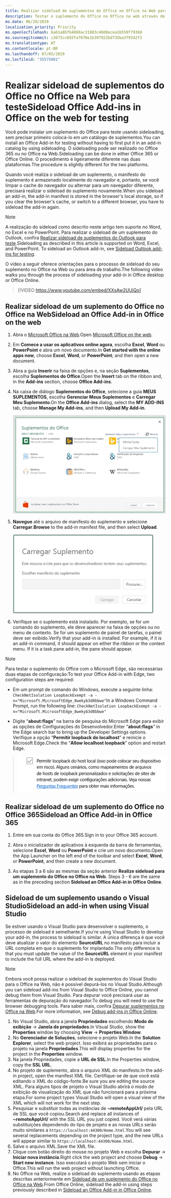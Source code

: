 ```yaml
---
title: Realizar sideload de suplementos do Office no Office na Web para teste
description: Testar o suplemento do Office no Office na web através de sideloading
ms.date: 06/20/2019
localization_priority: Priority
ms.openlocfilehash: 6a61a8bfb4860ac31803c40d8ecea1b550f79368
ms.sourcegitcommit: c3673cc693fa7070e1b397922bd735ba3f9342f3
ms.translationtype: HT
ms.contentlocale: pt-BR
ms.lasthandoff: 07/05/2019
ms.locfileid: "35575601"
---
```

# <a name="sideload-office-add-ins-in-office-on-the-web-for-testing"></a><span data-ttu-id="17075-103">Realizar sideload de suplementos do Office no Office na Web para teste</span><span class="sxs-lookup"><span data-stu-id="17075-103">Sideload Office Add-ins in Office on the web for testing</span></span>

<span data-ttu-id="17075-104">Você pode instalar um suplemento do Office para teste usando sideloading, sem precisar primeiro colocá-lo em um catálogo de suplementos.</span><span class="sxs-lookup"><span data-stu-id="17075-104">You can install an Office Add-in for testing without having to first put it in an add-in catalog by using sideloading.</span></span> <span data-ttu-id="17075-105">O sideloading pode ser realizado no Office 365 ou no Office na Web.</span><span class="sxs-lookup"><span data-stu-id="17075-105">Sideloading can be done in either Office 365 or Office Online.</span></span> <span data-ttu-id="17075-106">O procedimento é ligeiramente diferente nas duas plataformas.</span><span class="sxs-lookup"><span data-stu-id="17075-106">The procedure is slightly different for the two platforms.</span></span> 

<span data-ttu-id="17075-107">Quando você realiza o sideload de um suplemento, o manifesto do suplemento é armazenado localmente do navegador e, portanto, se você limpar o cache do navegador ou alternar para um navegador diferente, precisará realizar o sideload do suplemento novamente.</span><span class="sxs-lookup"><span data-stu-id="17075-107">When you sideload an add-in, the add-in manifest is stored in the browser's local storage, so if you clear the browser's cache, or switch to a different browser, you have to sideload the add-in again.</span></span>


> [!NOTE]
> <span data-ttu-id="17075-p102">A realização do sideload como descrito neste artigo tem suporte no Word, no Excel e no PowerPoint. Para realizar o sideload de um suplemento do Outlook, confira [Realizar sideload de suplementos do Outlook para teste](/outlook/add-ins/sideload-outlook-add-ins-for-testing).</span><span class="sxs-lookup"><span data-stu-id="17075-p102">Sideloading as described in this article is supported on Word, Excel, and PowerPoint. To sideload an Outlook add-in, see [Sideload Outlook add-ins for testing](/outlook/add-ins/sideload-outlook-add-ins-for-testing).</span></span>

<span data-ttu-id="17075-110">O vídeo a seguir oferece orientações para o processo de sideload do seu suplemento no Office na Web ou para área de trabalho.</span><span class="sxs-lookup"><span data-stu-id="17075-110">The following video walks you through the process of sideloading your add-in in Office desktop or Office Online.</span></span>


> [!VIDEO https://www.youtube.com/embed/XXsAw2UUiQo]

## <a name="sideload-an-office-add-in-in-office-on-the-web"></a><span data-ttu-id="17075-111">Realizar sideload de um suplemento do Office no Office na Web</span><span class="sxs-lookup"><span data-stu-id="17075-111">Sideload an Office Add-in in Office on the web</span></span>

1. <span data-ttu-id="17075-112">Abra o [Microsoft Office na Web](https://office.live.com/).</span><span class="sxs-lookup"><span data-stu-id="17075-112">Open [Microsoft Office on the web](https://office.live.com/).</span></span>
    
2. <span data-ttu-id="17075-113">Em **Comece a usar os aplicativos online agora**, escolha **Excel**, **Word** ou **PowerPoint** e abra um novo documento.</span><span class="sxs-lookup"><span data-stu-id="17075-113">In  **Get started with the online apps now**, choose  **Excel**,  **Word**, or  **PowerPoint**; and then open a new document.</span></span>
    
3. <span data-ttu-id="17075-114">Abra a guia **Inserir** na faixa de opções e, na seção **Suplementos**, escolha **Suplementos do Office**.</span><span class="sxs-lookup"><span data-stu-id="17075-114">Open the  **Insert** tab on the ribbon and, in the **Add-ins** section, choose **Office Add-ins**.</span></span>
    
4. <span data-ttu-id="17075-115">Na caixa de diálogo **Suplementos do Office**, selecione a guia **MEUS SUPLEMENTOS**, escolha **Gerenciar Meus Suplementos** e **Carregar Meu Suplemento**.</span><span class="sxs-lookup"><span data-stu-id="17075-115">On the  **Office Add-ins** dialog, select the **MY ADD-INS** tab, choose **Manage My Add-ins**, and then  **Upload My Add-in**.</span></span>
    
    ![A caixa de diálogo Suplementos do Office com um menu suspenso "Gerenciar meus suplementos" no canto superior direito e abaixo o menu suspenso com a opção "Carregar meu suplemento"](../images/office-add-ins-my-account.png)

5.  <span data-ttu-id="17075-117">**Navegue** até o arquivo de manifesto do suplemento e selecione **Carregar**.</span><span class="sxs-lookup"><span data-stu-id="17075-117">**Browse** to the add-in manifest file, and then select **Upload**.</span></span>
    
    ![A caixa de diálogo Carregar suplemento com botões para pesquisar, carregar e cancelar.](../images/upload-add-in.png)

6. <span data-ttu-id="17075-p103">Verifique se o suplemento está instalado. Por exemplo, se for um comando do suplemento, ele deve aparecer na faixa de opções ou no menu de contexto. Se for um suplemento de painel de tarefas, o painel deve ser exibido.</span><span class="sxs-lookup"><span data-stu-id="17075-p103">Verify that your add-in is installed. For example, if it is an add-in command, it should appear on either the ribbon or the context menu. If it is a task pane add-in, the pane should appear.</span></span>

> [!NOTE]
><span data-ttu-id="17075-122">Para testar o suplemento do Office com o Microsoft Edge, são necessárias duas etapas de configuração:</span><span class="sxs-lookup"><span data-stu-id="17075-122">To test your Office Add-in with Edge, two configuration steps are required:</span></span> 
>
> - <span data-ttu-id="17075-123">Em um prompt de comando do Windows, execute a seguinte linha: `CheckNetIsolation LoopbackExempt -a -n="Microsoft.MicrosoftEdge_8wekyb3d8bbwe"`</span><span class="sxs-lookup"><span data-stu-id="17075-123">In a Windows Command Prompt, run the following line: `CheckNetIsolation LoopbackExempt -a -n="Microsoft.MicrosoftEdge_8wekyb3d8bbwe"`</span></span>
>
> - <span data-ttu-id="17075-124">Digite “**about:flags**” na barra de pesquisa do Microsoft Edge para exibir as opções de Configurações do Desenvolvedor.</span><span class="sxs-lookup"><span data-stu-id="17075-124">Enter “**about:flags**” in the Edge search bar to bring up the Developer Settings options.</span></span>  <span data-ttu-id="17075-125">Verifique a opção “**Permitir loopback do localhost**” e reinicie o Microsoft Edge.</span><span class="sxs-lookup"><span data-stu-id="17075-125">Check the “**Allow localhost loopback**” option and restart Edge.</span></span>

>    ![A opção “Permitir loopback do localhost” do Microsoft Edge com a caixa marcada.](../images/allow-localhost-loopback.png)


## <a name="sideload-an-office-add-in-in-office-365"></a><span data-ttu-id="17075-127">Realizar sideload de um suplemento do Office no Office 365</span><span class="sxs-lookup"><span data-stu-id="17075-127">Sideload an Office Add-in in Office 365</span></span>

1. <span data-ttu-id="17075-128">Entre em sua conta do Office 365.</span><span class="sxs-lookup"><span data-stu-id="17075-128">Sign in to your Office 365 account.</span></span>
    
2. <span data-ttu-id="17075-129">Abra o inicializador de aplicativos à esquerda da barra de ferramentas, selecione  **Excel**, **Word** ou **PowerPoint** e crie um novo documento.</span><span class="sxs-lookup"><span data-stu-id="17075-129">Open the App Launcher on the left end of the toolbar and select  **Excel**,  **Word**, or  **PowerPoint**, and then create a new document.</span></span>
    
3. <span data-ttu-id="17075-130">As etapas 3 a 6 são as mesmas da seção anterior **Realize sideload para um suplemento do Office no Office na Web**. </span><span class="sxs-lookup"><span data-stu-id="17075-130">Steps 3 - 6 are the same as in the preceding section **Sideload an Office Add-in in Office Online**.</span></span>


## <a name="sideload-an-add-in-when-using-visual-studio"></a><span data-ttu-id="17075-131">Sideload de um suplemento usando o Visual Studio</span><span class="sxs-lookup"><span data-stu-id="17075-131">Sideload an add-in when using Visual Studio</span></span>

<span data-ttu-id="17075-132">Se estiver usando o Visual Studio para desenvolver o suplemento, o processo de sideload é semelhante.</span><span class="sxs-lookup"><span data-stu-id="17075-132">If you're using Visual Studio to develop your add-in, the process to sideload is similar.</span></span> <span data-ttu-id="17075-133">A única diferença é que você deve atualizar o valor do elemento **SourceURL** no manifesto para incluir a URL completa em que o suplemento for implantado.</span><span class="sxs-lookup"><span data-stu-id="17075-133">The only difference is that you must update the value of the **SourceURL** element in your manifest to include the full URL where the add-in is deployed.</span></span>

> [!NOTE]
> <span data-ttu-id="17075-134">Embora você possa realizar o sideload de suplementos do Visual Studio para o Office na Web, não é possível depurá-los no Visual Studio.</span><span class="sxs-lookup"><span data-stu-id="17075-134">Although you can sideload add-ins from Visual Studio to Office Online, you cannot debug them from Visual Studio.</span></span> <span data-ttu-id="17075-135">Para depurar você precisará usar as ferramentas de depuração do navegador.</span><span class="sxs-lookup"><span data-stu-id="17075-135">To debug you will need to use the browser debugging tools.</span></span> <span data-ttu-id="17075-136">Para saber mais, confira [Depurar suplementos no Office na Web](debug-add-ins-in-office-online.md).</span><span class="sxs-lookup"><span data-stu-id="17075-136">For more information, see [Debug add-ins in Office Online](debug-add-ins-in-office-online.md).</span></span>

1. <span data-ttu-id="17075-137">No Visual Studio, abra a janela **Propriedades** escolhendo **Modo de exibição** -> **Janela de propriedades**.</span><span class="sxs-lookup"><span data-stu-id="17075-137">In Visual Studio, show the **Properties** window by choosing **View** -> **Properties Window**.</span></span>
2. <span data-ttu-id="17075-138">No **Gerenciador de Soluções**, selecione o projeto Web.</span><span class="sxs-lookup"><span data-stu-id="17075-138">In the **Solution Explorer**, select the web project.</span></span> <span data-ttu-id="17075-139">Isso exibirá as propriedades para o projeto na janela **Propriedades**.</span><span class="sxs-lookup"><span data-stu-id="17075-139">This will display properties for the project in the **Properties** window.</span></span>
3. <span data-ttu-id="17075-140">Na janela Propriedades, copie a **URL de SSL**.</span><span class="sxs-lookup"><span data-stu-id="17075-140">In the Properties window, copy the **SSL URL**.</span></span>
4. <span data-ttu-id="17075-141">No projeto de suplemento, abra o arquivo XML do manifesto.</span><span class="sxs-lookup"><span data-stu-id="17075-141">In the add-in project, open the manifest XML file.</span></span> <span data-ttu-id="17075-142">Certifique-se de que você está editando o XML do código-fonte.</span><span class="sxs-lookup"><span data-stu-id="17075-142">Be sure you are editing the source XML.</span></span> <span data-ttu-id="17075-143">Para alguns tipos de projeto o Visual Studio abrirá o modo de exibição de visualização do XML que não funcionará para a próxima etapa.</span><span class="sxs-lookup"><span data-stu-id="17075-143">For some project types Visual Studio will open a visual view of the XML which will not work for the next step.</span></span>
5. <span data-ttu-id="17075-144">Pesquisar e substituir todas as instâncias de **~remoteAppUrl/** pela URL de SSL que você copiou.</span><span class="sxs-lookup"><span data-stu-id="17075-144">Search and replace all instances of **~remoteAppUrl/** with the SSL URL you just copied.</span></span> <span data-ttu-id="17075-145">Você verá várias substituições dependendo do tipo de projeto e as novas URLs serão muito similares a `https://localhost:44300/Home.html`.</span><span class="sxs-lookup"><span data-stu-id="17075-145">You will see several replacements depending on the project type, and the new URLs will appear similar to `https://localhost:44300/Home.html`.</span></span>
6. <span data-ttu-id="17075-146">Salve o arquivo XML.</span><span class="sxs-lookup"><span data-stu-id="17075-146">Save the XML file.</span></span>
7. <span data-ttu-id="17075-147">Clique com botão direito do mouse no projeto Web e escolha **Depurar** -> **Iniciar nova instância**.</span><span class="sxs-lookup"><span data-stu-id="17075-147">Right click the web project and choose **Debug** -> **Start new instance**.</span></span> <span data-ttu-id="17075-148">Isso executará o projeto Web sem iniciar o Office.</span><span class="sxs-lookup"><span data-stu-id="17075-148">This will run the web project without launching Office.</span></span>
8. <span data-ttu-id="17075-149">No Office na Web, realize o sideload do suplemento usando as etapas descritas anteriormente em [Sideload de um suplemento do Office no Office na Web](#sideload-an-office-add-in-in-office-on-the-web).</span><span class="sxs-lookup"><span data-stu-id="17075-149">From Office Online, sideload the add-in using steps previously described in [Sideload an Office Add-in in Office Online](#sideload-an-office-add-in-in-office-on-the-web).</span></span>
